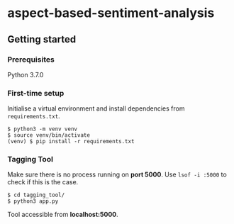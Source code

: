 # aspect-based-sentiment-analysis

## Getting started

### Prerequisites
Python 3.7.0

### First-time setup
Initialise a virtual environment and install dependencies from `requirements.txt`.
```
$ python3 -m venv venv
$ source venv/bin/activate
(venv) $ pip install -r requirements.txt 
```

### Tagging Tool
Make sure there is no process running on **port 5000**. Use `lsof -i :5000` to check if this is the case.

```
$ cd tagging_tool/
$ python3 app.py
```
Tool accessible from **localhost:5000**.